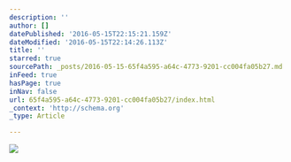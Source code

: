 ```yaml
---
description: ''
author: []
datePublished: '2016-05-15T22:15:21.159Z'
dateModified: '2016-05-15T22:14:26.113Z'
title: ''
starred: true
sourcePath: _posts/2016-05-15-65f4a595-a64c-4773-9201-cc004fa05b27.md
inFeed: true
hasPage: true
inNav: false
url: 65f4a595-a64c-4773-9201-cc004fa05b27/index.html
_context: 'http://schema.org'
_type: Article

---
```

![](https://the-grid-user-content.s3-us-west-2.amazonaws.com/6308b589-7138-48fe-b432-be1c2b24d387.jpg)